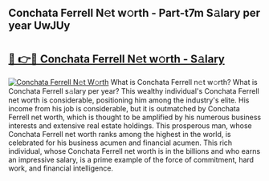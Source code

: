 ## Conchata Ferrell N𝚎t w𝚘rth - Part-t7m S𝚊lary per year UwJUy

# <h2><a href="http://gc26lf.nevu.top/?p=Conchata+Ferrell">🔗 👉🔴 Conchata Ferrell N𝚎t w𝚘rth - S𝚊lary</a></h2>

[![Conchata Ferrell N𝚎t W𝚘rth](https://i.imgur.com/Oavwk0R.jpeg)](http://gc26lf.nevu.top/?p=Conchata+Ferrell)
What is Conchata Ferrell n𝚎t w𝚘rth? What is Conchata Ferrell s𝚊lary per year?
This wealthy individual's Conchata Ferrell net worth is considerable, positioning him among the industry's elite. His income from his job is considerable, but it is outmatched by Conchata Ferrell net worth, which is thought to be amplified by his numerous business interests and extensive real estate holdings. This prosperous man, whose Conchata Ferrell net worth ranks among the highest in the world, is celebrated for his business acumen and financial acumen. This rich individual, whose Conchata Ferrell net worth is in the billions and who earns an impressive salary, is a prime example of the force of commitment, hard work, and financial intelligence.
